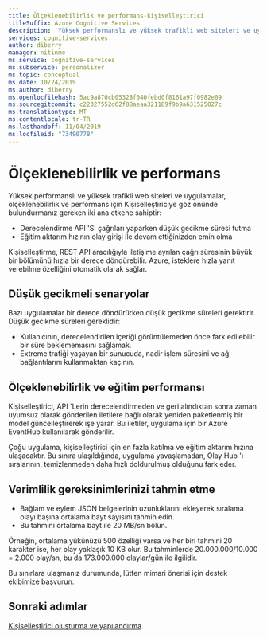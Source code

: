 ```yaml
---
title: Ölçeklenebilirlik ve performans-kişiselleştirici
titleSuffix: Azure Cognitive Services
description: 'Yüksek performanslı ve yüksek trafikli web siteleri ve uygulamalar, ölçeklenebilirlik ve performans için kişiselleştirmede göz önünde bulundurmanız gereken iki ana etkene sahiptir: gecikme süresi ve eğitim performansı.'
services: cognitive-services
author: diberry
manager: nitinme
ms.service: cognitive-services
ms.subservice: personalizer
ms.topic: conceptual
ms.date: 10/24/2019
ms.author: diberry
ms.openlocfilehash: 5ac9a870cb05328f040febd0f8161a97f0982e09
ms.sourcegitcommit: c22327552d62f88aeaa321189f9b9a631525027c
ms.translationtype: MT
ms.contentlocale: tr-TR
ms.lasthandoff: 11/04/2019
ms.locfileid: "73490778"
---
```

# <a name="scalability-and-performance"></a>Ölçeklenebilirlik ve performans

Yüksek performanslı ve yüksek trafikli web siteleri ve uygulamalar, ölçeklenebilirlik ve performans için Kişiselleştiriciye göz önünde bulundurmanız gereken iki ana etkene sahiptir:

* Derecelendirme API 'SI çağrıları yaparken düşük gecikme süresi tutma
* Eğitim aktarım hızının olay girişi ile devam ettiğinizden emin olma

Kişiselleştirme, REST API aracılığıyla iletişime ayrılan çağrı süresinin büyük bir bölümünü hızla bir derece döndürebilir. Azure, isteklere hızla yanıt verebilme özelliğini otomatik olarak sağlar.

##  <a name="low-latency-scenarios"></a>Düşük gecikmeli senaryolar

Bazı uygulamalar bir derece döndürürken düşük gecikme süreleri gerektirir. Düşük gecikme süreleri gereklidir:

* Kullanıcının, derecelendirilen içeriği görüntülemeden önce fark edilebilir bir süre beklememasını sağlamak.
* Extreme trafiği yaşayan bir sunucuda, nadir işlem süresini ve ağ bağlantılarını kullanmaktan kaçının.


## <a name="scalability-and-training-throughput"></a>Ölçeklenebilirlik ve eğitim performansı

Kişiselleştirici, API 'Lerin derecelendirmeden ve geri alındıktan sonra zaman uyumsuz olarak gönderilen iletilere bağlı olarak yeniden paketlenmiş bir model güncelleştirerek işe yarar. Bu iletiler, uygulama için bir Azure EventHub kullanılarak gönderilir.

 Çoğu uygulama, kişiselleştirici için en fazla katılma ve eğitim aktarım hızına ulaşacaktır. Bu sınıra ulaşıldığında, uygulama yavaşlamadan, Olay Hub 'ı sıralarının, temizlenmeden daha hızlı doldurulmuş olduğunu fark eder.

## <a name="how-to-estimate-your-throughput-requirements"></a>Verimlilik gereksinimlerinizi tahmin etme

* Bağlam ve eylem JSON belgelerinin uzunluklarını ekleyerek sıralama olayı başına ortalama bayt sayısını tahmin edin.
* Bu tahmini ortalama bayt ile 20 MB/sn bölün.

Örneğin, ortalama yükünüzü 500 özelliği varsa ve her biri tahmini 20 karakter ise, her olay yaklaşık 10 KB olur. Bu tahminlerde 20.000.000/10.000 = 2.000 olay/sn, bu da 173.000.000 olaylar/gün ile ilgilidir. 

Bu sınırlara ulaşmanız durumunda, lütfen mimari önerisi için destek ekibimize başvurun.

## <a name="next-steps"></a>Sonraki adımlar

[Kişiselleştirici oluşturma ve yapılandırma](how-to-settings.md).